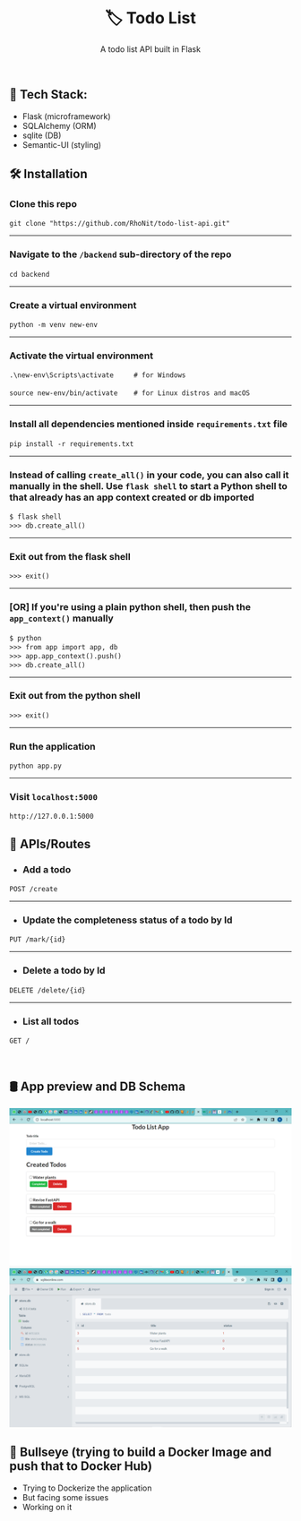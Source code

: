 <h1 align="center">
  🏷️ Todo List
</h1>

<p align="center"> A todo list API built in Flask </p>

<br>

## 🚀 Tech Stack:
* Flask (microframework)
* SQLAlchemy (ORM)
* sqlite (DB)
* Semantic-UI (styling)


## 🛠 Installation

### Clone this repo
```
git clone "https://github.com/RhoNit/todo-list-api.git"
```

<hr>

### Navigate to the ```/backend``` sub-directory of the repo
```
cd backend
```

<hr>

### Create a virtual environment
```
python -m venv new-env
```

<hr>

### Activate the virtual environment
```
.\new-env\Scripts\activate     # for Windows

source new-env/bin/activate    # for Linux distros and macOS
```

<hr>

### Install all dependencies mentioned inside ```requirements.txt``` file
```
pip install -r requirements.txt
```

<hr>

### Instead of calling ```create_all()``` in your code, you can also call it manually in the shell. Use ```flask shell``` to start a Python shell to that already has an app context created or db imported
```
$ flask shell
>>> db.create_all()
```

<hr>

### Exit out from the flask shell
```
>>> exit()
```

<hr>

### [OR] If you're using a plain python shell, then push the ```app_context()``` manually 
```
$ python
>>> from app import app, db
>>> app.app_context().push()
>>> db.create_all()
```

<hr>

### Exit out from the python shell
```
>>> exit()
```

<hr>

### Run the application
```
python app.py
```

<hr> 

### Visit ```localhost:5000```
```
http://127.0.0.1:5000
```

## 🚀 APIs/Routes
* ### Add a todo
```
POST /create
```
<hr>

* ### Update the completeness status of a todo by Id
```
PUT /mark/{id}
```
<hr>

* ### Delete a todo by Id
```
DELETE /delete/{id}
```
<hr>

* ### List all todos
```
GET /
```
<br>

## 🛢️ App preview and DB Schema

![](./todo_app_preview.png "App Preview")
<br>
![](./sqlite-todo.png "DB Table")

## 🎯 Bullseye (trying to build a Docker Image and push that to Docker Hub)
- Trying to Dockerize the application
- But facing some issues
- Working on it

